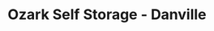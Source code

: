 ---
title: "Ozark Self Storage - Danville"
url: /danville/ozark-self-storage-danville/
shop: storage rental
---